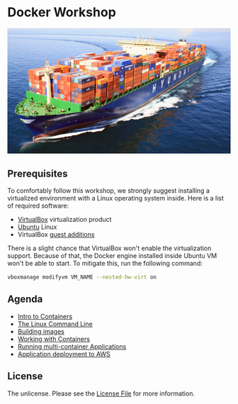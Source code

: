 # Docker Workshop

![Containers](docker-intro-image.jpg)

## Prerequisites

To comfortably follow this workshop, we strongly suggest installing a virtualized environment with a Linux operating system inside. Here is a list of required software:

* [VirtualBox](https://www.virtualbox.org/) virtualization product
* [Ubuntu](https://ubuntu.com/) Linux
* VirtualBox [guest additions](https://linuxconfig.org/virtualbox-install-guest-additions-on-ubuntu-22-04-lts-jammy-jellyfish)

There is a slight chance that VirtualBox won't enable the virtualization support. Because of that, the Docker engine installed inside Ubuntu VM won't be able to start. To mitigate this, run the following command:

```bash
vboxmanage modifyvm VM_NAME --nested-hw-virt on
```


## Agenda

* [Intro to Containers](01_Intro_to_Containers)
* [The Linux Command Line](02_The_Linux_Command_Line)
* [Building images](03_Building_images)
* [Working with Containers](04_Working_with_Containers)
* [Running multi-container Applications](05_Running_multi-container_Applications)
* [Application deployment to AWS](06_Application_deployment_to_AWS)


## License

The unlicense. Please see the [License File](LICENSE) for more information.